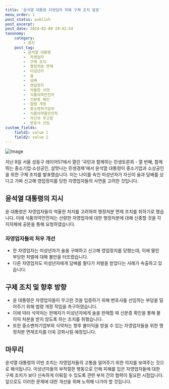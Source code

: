 ```yaml
---
title: '윤석열 대통령 자영업자 피해 구제 조치 발표'
menu_order: 1
post_status: publish
post_excerpt: 
post_date: 2024-02-09 19:42:54
taxonomy:
    category:
        - 정치
    post_tag:
        - 윤석열 대통령
        -  자영업자
        -  구제 조치
        -  행정처분 면제
        -  미성년자
        -  술
        -  담배
        -  영업정지
        -  억울한 사연
        -  식품의약안전처
        -  신분증 확인
        -  법령 개정
        -  중소벤처기업부
        -  식품의약품안전처
        -  자신의 무고함
        -  변호사 선임
custom_fields:
    field1: value 1
    field2: value 2
---
```


![Image](https://imgnews.pstatic.net/image/448/2024/02/09/2024020990064_0_20240209155101491.jpg?type=w647)

지난 8일 서울 성동구 레이어57에서 열린 '국민과 함께하는 민생토론회 - 열 번째, 함께 뛰는 중소기업·소상공인, 살맛나는 민생경제'에서 윤석열 대통령이 중소기업과 소상공인을 위한 구제 조치를 발표했습니다. 이는 나이를 속인 미성년자가 자신이 술과 담배를 샀다고 가짜 신고해 영업정지를 당한 자영업자들의 사연을 고려한 것입니다.
## 윤석열 대통령의 지시
윤 대통령은 자영업자들의 억울한 처지를 고려하여 행정처분 면제 조치를 취하기로 했습니다. 이에 식품의약안전처는 선량한 자영업자에 대한 행정처분에 대해 신중할 것을 각 지자체에 공문을 통해 요청하였습니다.
### 자영업자들의 처우 개선
- 한 자영업자는 미성년자가 술을 구매하고 신고해 영업정지를 당했는데, 이에 딸린 부당한 처벌에 대해 불만을 터뜨렸습니다.
- 다른 자영업자도 미성년자에게 담배를 팔다가 처벌을 받았다는 사례가 속출하고 있습니다.
## 구제 조치 및 향후 방향
- 윤 대통령은 자영업자들이 무고한 것을 입증하기 위해 변호사를 선임하는 부담을 덜어주기 위해 법령 개정 작업을 촉구하였습니다.
- 이에 따라 식약처는 판매자가 미성년자에게 술을 판매할 때 신분증 확인을 통해 불이익 처분을 받지 않도록 하는 조치를 취했습니다.
- 또한 중소벤처기업부와 식약처는 향후 불이익을 받을 수 있는 자영업자들을 위한 행정처분 면제조치를 더욱 강화시킬 예정입니다.
  
## 마무리
윤석열 대통령의 이번 조치는 자영업자들의 고통을 덜어주기 위한 의지를 보여주는 것으로 해석됩니다. 미성년자들의 부적절한 행동으로 인해 피해를 입은 자영업자들에 대한 구제 조치가 보다 신속하게 이뤄질 수 있도록 관련 부처 간의 협력이 필요한 시점입니다. 앞으로도 이러한 문제에 대한 개선을 위해 노력해 나가야 할 것입니다.
